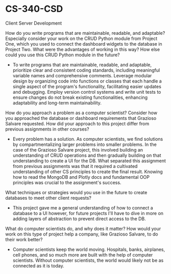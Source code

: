 # CS-340-CSD
Client Server Development


How do you write programs that are maintainable, readable, and adaptable? Especially consider your work on the CRUD Python module from Project One, which you used to connect the dashboard widgets to the database in Project Two. What were the advantages of working in this way? How else could you use this CRUD Python module in the future?

- To write programs that are maintainable, readable, and adaptable, prioritize clear and consistent coding standards, including meaningful variable names and comprehensive comments. Leverage modular design by organizing code into functions or classes that each handle a single aspect of the program's functionality, facilitating easier updates and debugging. Employ version control systems and write unit tests to ensure changes do not break existing functionalities, enhancing adaptability and long-term maintainability.


How do you approach a problem as a computer scientist? Consider how you approached the database or dashboard requirements that Grazioso Salvare requested. How did your approach to this project differ from previous assignments in other courses? 
- Every problem has a solution. As computer scientists, we find solutions by compartmentalizing larger problems into smaller problems. In the case of the Grazioso Salvare project, this involved building an understanding of CRUD operations and then gradually building on that understanding to create a UI for the DB. What separated this assignment from previous assignments was that it required a cultivated understanding of other CS principles to create the final result. Knowing how to read the MongoDB and Plotly docs and fundamental OOP principles was crucial to the assignment's success.

What techniques or strategies would you use in the future to create databases to meet other client requests?
- This project gave me a general understanding of how to connect a database to a UI however, for future projects I'll have to dive in more on adding layers of abstraction to prevent direct access to the DB.

What do computer scientists do, and why does it matter? How would your work on this type of project help a company, like Grazioso Salvare, to do their work better?
- Computer scientists keep the world moving. Hospitals, banks, airplanes, cell phones, and so much more are built with the help of computer scientists. Without computer scientists, the world would likely not be as connected as it is today.
